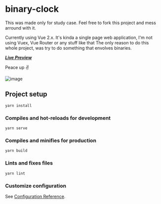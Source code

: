 # binary-clock

This was made only for study case.
Feel free to fork this project and mess arround with it.

Currently using Vue 2.x. It's kinda a single page web application, I'm not using Vuex, Vue Router or any stuff like that
The only reason to do this whole project, was try to do something that envolves binaries.

[**_Live Preview_**](https://binary-clock.vercel.app/)

Peace up :v:

![image](https://user-images.githubusercontent.com/36170400/111014010-8415b600-8380-11eb-835a-0652f2e67cbe.png)

## Project setup
```
yarn install
```

### Compiles and hot-reloads for development
```
yarn serve
```

### Compiles and minifies for production
```
yarn build
```

### Lints and fixes files
```
yarn lint
```

### Customize configuration
See [Configuration Reference](https://cli.vuejs.org/config/).
